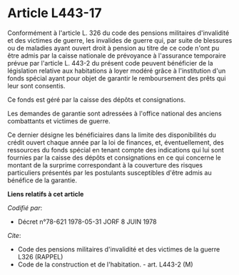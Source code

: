 # Article L443-17

Conformément à l'article L. 326 du code des pensions militaires d'invalidité et des victimes de guerre, les invalides de
guerre qui, par suite de blessures ou de maladies ayant ouvert droit à pension au titre de ce code n'ont pu être admis par la
caisse nationale de prévoyance à l'assurance temporaire prévue par l'article L. 443-2 du présent code peuvent bénéficier de
la législation relative aux habitations à loyer modéré grâce à l'institution d'un fonds spécial ayant pour objet de garantir
le remboursement des prêts qui leur sont consentis.

Ce fonds est géré par la caisse des dépôts et consignations.

Les demandes de garantie sont adressées à l'office national des anciens combattants et victimes de guerre.

Ce dernier désigne les bénéficiaires dans la limite des disponibilités du crédit ouvert chaque année par la loi de finances,
et, éventuellement, des ressources du fonds spécial en tenant compte des indications qui lui sont fournies par la caisse des
dépôts et consignations en ce qui concerne le montant de la surprime correspondant à la couverture des risques particuliers
présentés par les postulants susceptibles d'être admis au bénéfice de la garantie.

**Liens relatifs à cet article**

_Codifié par_:

  - Décret n°78-621 1978-05-31 JORF 8 JUIN 1978

_Cite_:

  - Code des pensions militaires d'invalidité et des victimes de la guerre L326 (RAPPEL)
  - Code de la construction et de l'habitation. - art. L443-2 (M)
